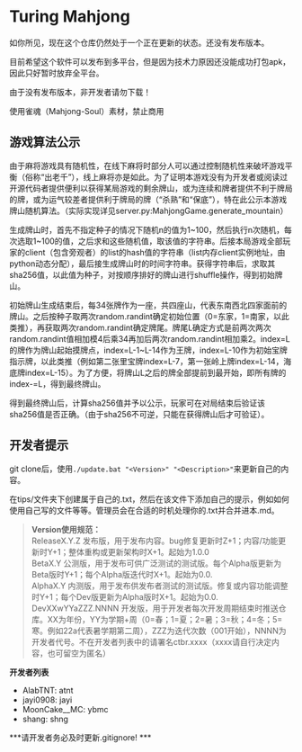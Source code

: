 # Turing Mahjong

如你所见，现在这个仓库仍然处于一个正在更新的状态。还没有发布版本。

目前希望这个软件可以发布到多平台，但是因为技术力原因还没能成功打包apk，因此只好暂时放弃全平台。

由于没有发布版本，非开发者请勿下载！

使用雀魂（Mahjong-Soul）素材，禁止商用


## 游戏算法公示

由于麻将游戏具有随机性，在线下麻将时部分人可以通过控制随机性来破坏游戏平衡（俗称“出老千”），线上麻将亦是如此。为了证明本游戏没有为开发者或阅读过开源代码者提供便利以获得某局游戏的剩余牌山，或为连续和牌者提供不利于牌局的牌，或为运气较差者提供利于牌局的牌（“杀熟”和“保底”），特在此公示本游戏牌山随机算法。（实际实现详见server.py:MahjongGame.generate_mountain）

生成牌山时，首先不指定种子的情况下随机n的值为1~100，然后执行n次随机，每次选取1~100的值，之后求和这些随机值，取该值的字符串。后接本局游戏全部玩家的client（包含旁观者）的list的hash值的字符串（list内存client实例地址，由python动态分配），最后接生成牌山时的时间字符串。获得字符串后，求取其sha256值，以此值为种子，对按顺序排好的牌山进行shuffle操作，得到初始牌山。

初始牌山生成结束后，每34张牌作为一座，共四座山，代表东南西北四家面前的牌山。之后按种子取两次random.randint确定初始位置（0=东家，1=南家，以此类推），再获取两次random.randint确定牌尾。牌尾L确定方式是前两次两次random.randint值相加模4后乘34再加后两次random.randint相加乘2。index=L的牌作为牌山起始摸牌点，index=L-1~L-14作为王牌，index=L-10作为初始宝牌指示牌，以此类推（例如第二张里宝牌index=L-7，第一张岭上牌index=L-14，海底牌index=L-15）。为了方便，将牌山L之后的牌全部提前到最开始，即所有牌的index-=L，得到最终牌山。

得到最终牌山后，计算sha256值并予以公示，玩家可在对局结束后验证该sha256值是否正确。（由于sha256不可逆，只能在获得牌山后才可验证）。

## 开发者提示

git clone后，使用`./update.bat "<Version>" "<Description>"`来更新自己的内容。

在tips/文件夹下创建属于自己的.txt，然后在该文件下添加自己的提示，例如如何使用自己写的文件等等。管理员会在合适的时机处理你的.txt并合并进本.md。

> **Version使用规范：**  
> ReleaseX.Y.Z 发布版，用于发布内容。bug修复更新时Z+1；内容/功能更新时Y+1；整体重构或更新架构时X+1。起始为1.0.0  
> BetaX.Y 公测版，用于发布可供广泛测试的测试版。每个Alpha版更新为Beta版时Y+1；每个Alpha版迭代时X+1。起始为0.0.  
> AlphaX.Y 内测版，用于发布供发布者测试的测试版。修复或内容功能调整时Y+1；每个Dev版更新为Alpha版时X+1。起始为0.0.  
> DevXXwYYaZZZ.NNNN 开发版，用于开发者每次开发周期结束时推送仓库。XX为年份，YY为学期+周（0=春；1=夏；2=暑；3=秋；4=冬；5=寒。例如22a代表暑学期第二周），ZZZ为迭代次数（001开始），NNNN为开发者代号。不在开发者列表中的请署名ctbr.xxxx（xxxx请自行决定内容，也可留空为匿名）  


**开发者列表**

- AlabTNT: atnt
- jayi0908: jayi
- MoonCake__MC: ybmc
- shang: shng

***请开发者务必及时更新.gitignore! ***
